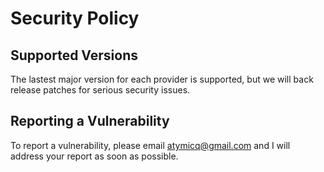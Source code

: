 # Security Policy

## Supported Versions

The lastest major version for each provider is supported, but we will back release patches for serious security issues.

## Reporting a Vulnerability

To report a vulnerability, please email atymicq@gmail.com and I will address your report as soon as possible.

